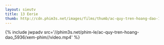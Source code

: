 ```yaml
---
layout: sieutv
title: 13 Eerie
thumb: http://cdn.phim3s.net/images/films/thumb/ac-quy-tren-hoang-dao-13-eerie-2013.jpg
---
```

{% include jwpadv src='//phim3s.net/phim-le/ac-quy-tren-hoang-dao_5936/xem-phim//video.mp4' %}